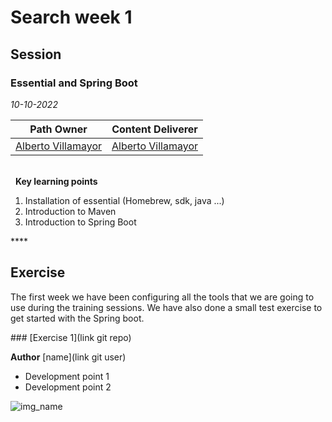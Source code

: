 # Search week 1

## Session
### Essential and Spring Boot

*10-10-2022*

<!-- (Do not change the line below!!!) -->
| **Path Owner** | **Content Deliverer** | 
| --- | --- | 
| [Alberto Villamayor](https://github.com/avillamayordevega) | [Alberto Villamayor](https://github.com/avillamayordevega) | \ 

\
&nbsp; <!-- (Do not change this and above line PLEASE!!!) -->
**Key learning points** <!-- (Do not change this line!!!) -->
1. Installation of essential (Homebrew, sdk, java ...)
2. Introduction to Maven
3. Introduction to Spring Boot

**** <!-- (Delete this comment and just leave the 4 *) -->

## Exercise
The first week we have been configuring all the tools that we are going to use during the training sessions.
We have also done a small test exercise to get started with the Spring boot.
<!-- Comment wheter if it is autonomous or group work -->
<Statement>
### [Exercise 1](link git repo)
 
**Author** [name](link git user)
- Development point 1
- Development point 2

 ![img_name](assets/img_name.jpg)  

